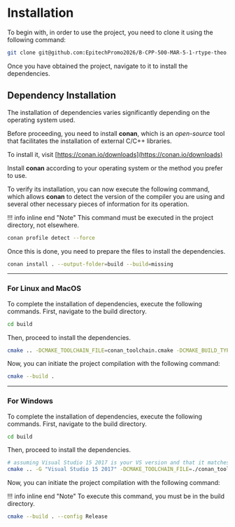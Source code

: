 # Installation

To begin with, in order to use the project, you need to clone it using the following command:

```sh
git clone git@github.com:EpitechPromo2026/B-CPP-500-MAR-5-1-rtype-theo.liennard.git
```

Once you have obtained the project, navigate to it to install the dependencies.

## Dependency Installation

The installation of dependencies varies significantly depending on the operating system used.

Before proceeding, you need to install **conan**, which is an *open-source* tool that facilitates the installation of external C/C++ libraries.

To install it, visit [https://conan.io/downloads](https://conan.io/downloads)

Install **conan** according to your operating system or the method you prefer to use.

To verify its installation, you can now execute the following command, which allows **conan** to detect the version of the compiler you are using and several other necessary pieces of information for its operation.

!!! info inline end "Note"
    This command must be executed in the project directory, not elsewhere.

```sh
conan profile detect --force
```

Once this is done, you need to prepare the files to install the dependencies.

```sh
conan install . --output-folder=build --build=missing
```

---

### For Linux and MacOS

To complete the installation of dependencies, execute the following commands. First, navigate to the build directory.

```sh
cd build
```

Then, proceed to install the dependencies.

```sh
cmake .. -DCMAKE_TOOLCHAIN_FILE=conan_toolchain.cmake -DCMAKE_BUILD_TYPE=Release
```

Now, you can initiate the project compilation with the following command:

```sh
cmake --build .
```

---

### For Windows

To complete the installation of dependencies, execute the following commands. First, navigate to the build directory.

```sh
cd build
```

Then, proceed to install the dependencies.

```sh
# assuming Visual Studio 15 2017 is your VS version and that it matches your default profile
cmake .. -G "Visual Studio 15 2017" -DCMAKE_TOOLCHAIN_FILE=./conan_toolchain.cmake
```

Now, you can initiate the project compilation with the following command:

!!! info inline end "Note"
    To execute this command, you must be in the build directory.

```sh
cmake --build . --config Release
```
